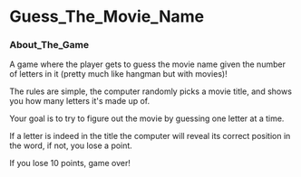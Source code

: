 # Guess_The_Movie_Name

### About_The_Game

A game where the player gets to guess the movie name given the number of letters in it (pretty much like hangman but with movies)!

The rules are simple, the computer randomly picks a movie title, and shows you how many letters it's made up of. 

Your goal is to try to figure out the movie by guessing one letter at a time.

If a letter is indeed in the title the computer will reveal its correct position in the word, if not, you lose a point. 

If you lose 10 points, game over!
